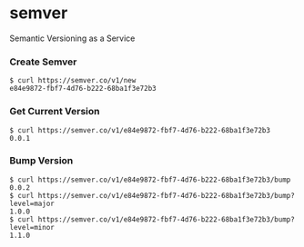 # semver
Semantic Versioning as a Service

### Create Semver
```
$ curl https://semver.co/v1/new
e84e9872-fbf7-4d76-b222-68ba1f3e72b3
```

### Get Current Version
```
$ curl https://semver.co/v1/e84e9872-fbf7-4d76-b222-68ba1f3e72b3
0.0.1
```

### Bump Version
```
$ curl https://semver.co/v1/e84e9872-fbf7-4d76-b222-68ba1f3e72b3/bump
0.0.2
$ curl https://semver.co/v1/e84e9872-fbf7-4d76-b222-68ba1f3e72b3/bump?level=major
1.0.0
$ curl https://semver.co/v1/e84e9872-fbf7-4d76-b222-68ba1f3e72b3/bump?level=minor
1.1.0
```

